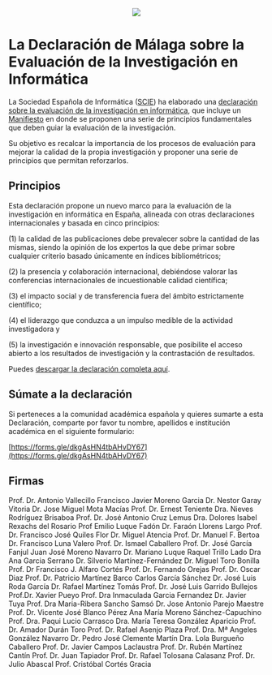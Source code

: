 <p align="center"><img src="https://user-images.githubusercontent.com/26405870/93817565-75640700-fc59-11ea-9c58-fd101f4ec5e0.png" /></p>

# La Declaración de Málaga sobre la Evaluación de la Investigación en Informática

La Sociedad Española de Informática ([SCIE](http://scie.es/)) ha elaborado una [declaración sobre la evaluación de la investigación en informática](http://www.scie.es/destacado/declaracion-la-comunidad-cientifica-informatica-la-evaluacion-la-investigacion/), que incluye un [Manifiesto](http://scie.es/wp-content/uploads/2020/06/declaracion-malaga.pdf) en donde se proponen una serie de principios fundamentales que deben guiar la evaluación de la investigación.

Su objetivo es recalcar la importancia de los procesos de evaluación para mejorar la calidad de la propia investigación y proponer una serie de principios que permitan reforzarlos. 

## Principios

Esta declaración propone un nuevo marco para la evaluación de la investigación en informática en España, alineada con otras declaraciones internacionales y basada en cinco principios: 

(1)	la calidad de las publicaciones debe prevalecer sobre la cantidad de las mismas, siendo la opinión de los expertos la que debe primar sobre cualquier criterio basado únicamente en índices bibliométricos; 

(2) la presencia y colaboración internacional, debiéndose valorar las conferencias internacionales de incuestionable calidad científica; 

(3) el impacto social y de transferencia fuera del ámbito estrictamente científico; 

(4) el liderazgo que conduzca a un impulso medible de la actividad investigadora y 

(5) la investigación e innovación responsable, que posibilite el acceso abierto a los resultados de investigación y la contrastación de resultados.

Puedes [descargar la declaración completa aquí](http://scie.es/wp-content/uploads/2020/06/declaracion-malaga.pdf).

## Súmate a la declaración

Si perteneces a la comunidad académica española y quieres sumarte a esta Declaración, comparte por favor tu nombre, apellidos e institución académica en el siguiente formulario:

[https://forms.gle/dkgAsHN4tbAHvDY67](https://forms.gle/dkgAsHN4tbAHvDY67)

## Firmas

Prof. Dr. Antonio Vallecillo
Francisco Javier Moreno Garcia
Dr. Nestor Garay Vitoria
Dr. Jose Miguel Mota Macías
Prof. Dr. Ernest Teniente
Dra. Nieves Rodríguez Brisaboa
Prof. Dr. José Antonio Cruz Lemus
Dra. Dolores Isabel Rexachs del Rosario
Prof Emilio Luque Fadón
Dr. Faraón Llorens Largo
Prof. Dr. Francisco José Quiles Flor
Dr. Miguel Atencia
Prof. Dr. Manuel F. Bertoa
Dr. Francisco Luna Valero
Prof. Dr. Ismael Caballero
Prof. Dr. José García Fanjul
Juan José Moreno Navarro
Dr. Mariano Luque
Raquel Trillo Lado
Dra Ana Garcia Serrano
Dr. Silverio Martínez-Fernández
Dr. Miguel Toro Bonilla
Prof. Dr Francisco J. Alfaro Cortés
Prof. Dr. Fernando Orejas
Prof. Dr. Oscar Diaz
Prof. Dr. Patricio Martínez Barco
Carlos García Sánchez
Dr. José Luis Roda García
Dr. Rafael Martínez Tomás
Prof. Dr. José Luis Garrido Bullejos
Prof.Dr. Xavier Pueyo
Prof. Dra Inmaculada Garcia Fernandez
Dr. Javier Tuya
Prof. Dra Maria-Ribera Sancho Samsó
Dr. Jose Antonio Parejo Maestre
Prof. Dr. Vicente José Blanco Pérez
Ana María Moreno Sánchez-Capuchino
Prof. Dra. Paqui Lucio Carrasco
Dra. María Teresa González Aparicio
Prof. Dr. Amador Durán Toro
Prof. Dr. Rafael Asenjo Plaza
Prof. Dra. Mª Angeles González Navarro
Dr. Pedro José Clemente Martín
Dra. Lola Burgueño Caballero
Prof. Dr. Javier Campos Laclaustra
Prof. Dr. Rubén Martínez Cantín
Prof. Dr. Juan Tapiador
Prof. Dr. Rafael Tolosana Calasanz
Prof. Dr. Julio Abascal
Prof. Cristóbal Cortés Gracia
